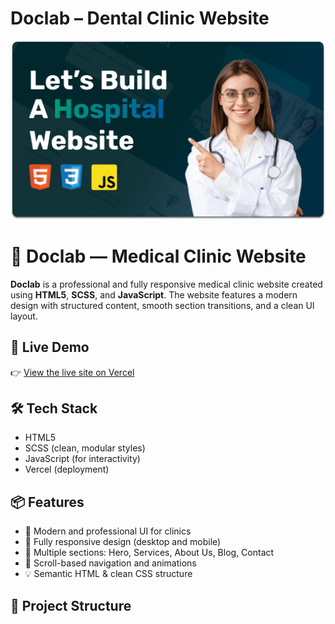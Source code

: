# Doclab – Dental Clinic Website

![Doclab Desktop Demo](./readme-images/desktop.png "Desktop Demo")

# 🏥 Doclab — Medical Clinic Website

**Doclab** is a professional and fully responsive medical clinic website created using **HTML5**, **SCSS**, and **JavaScript**. The website features a modern design with structured content, smooth section transitions, and a clean UI layout.

## 🔗 Live Demo

👉 [View the live site on Vercel](https://doclab.vercel.app) <!-- Замените, если ссылка другая -->

## 🛠️ Tech Stack

- HTML5
- SCSS (clean, modular styles)
- JavaScript (for interactivity)
- Vercel (deployment)

## 📦 Features

- 🏥 Modern and professional UI for clinics  
- 📱 Fully responsive design (desktop and mobile)  
- 📄 Multiple sections: Hero, Services, About Us, Blog, Contact  
- 🎯 Scroll-based navigation and animations  
- 💡 Semantic HTML & clean CSS structure

## 📂 Project Structure

